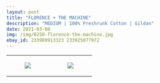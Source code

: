 ```yaml
---
layout: post
title: "FLORENCE + THE MACHINE"
description: "MEDIUM | 100% Preshrunk Cotton | Gildan"
date: 2021-03-08
img: /img/0250-florence-the-machine.jpg
ebay_id: 233989913323 233925077972
---
```




<table style="width:100%;"><tr><td style="vertical-align:top;">
      <figure class="tmblr-full" data-orig-height="2048" data-orig-width="1365" data-orig-src="https://concertshirts.netlify.app/shirts/0250/0250-01.jpg"><img src="https://64.media.tumblr.com/c42539d4fbee0acbb5456925dea058eb/7dfdf68de9fc1a2b-be/s540x810/9f1c3a94f00bf454da7219649d96beee04799269.jpg" data-orig-height="2048" data-orig-width="1365" data-orig-src="https://concertshirts.netlify.app/shirts/0250/0250-01.jpg"/></figure></td>
    <td style="vertical-align:top;">
      <figure class="tmblr-full" data-orig-height="2048" data-orig-width="1365" data-orig-src="https://concertshirts.netlify.app/shirts/0250/0250-02.jpg"><img src="https://64.media.tumblr.com/2a65fd5754695c8b5b057583f594df5b/7dfdf68de9fc1a2b-11/s540x810/98973abe60008bb3f18b8f502ba4ddbf16168e76.jpg" data-orig-height="2048" data-orig-width="1365" data-orig-src="https://concertshirts.netlify.app/shirts/0250/0250-02.jpg"/></figure></td>
  </tr></table>
